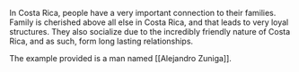In Costa Rica, people have a very important connection to their families. Family is cherished above all else in Costa Rica, and that leads to very loyal structures. They also socialize due to the incredibly friendly nature of Costa Rica, and as such, form long lasting relationships.

The example provided is a man named [[Alejandro Zuniga]].